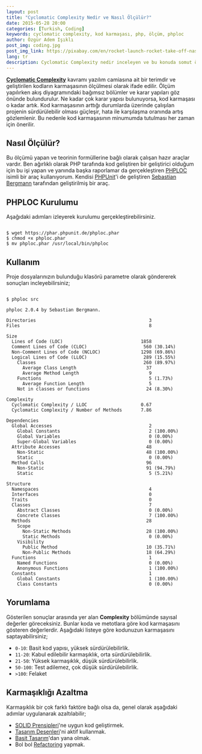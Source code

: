```yaml
---
layout: post
title: "Cyclomatic Complexity Nedir ve Nasıl Ölçülür?"
date: 2015-05-28 20:00
categories: [Turkish, Coding]
keywords: cyclomatic complexity, kod karmaşası, php, ölçüm, phploc
author: Özgür Adem Işıklı
post_img: coding.jpg
post_img_link: https://pixabay.com/en/rocket-launch-rocket-take-off-nasa-67643
lang: tr
description: Cyclomatic Complexity nedir inceleyen ve bu konuda somut örnekler içeren bir yazı.
---
```


**[Cyclomatic Complexity](http://en.wikipedia.org/wiki/Cyclomatic_complexity)** kavramı yazılım camiasına ait bir terimdir ve geliştirilen kodların karmaşasının ölçülmesi olarak ifade edilir. Ölçüm yapılırken akış diyagramındaki bağımsız bölümler ve karar yapıları göz önünde bulundurulur. Ne kadar çok karar yapısı bulunuyorsa, kod karmaşası o kadar artık. Kod karmaşasının arttığı durumlarda üzerinde çalışılan projenin sürdürülebilir olması güçleşir, hata ile karşılaşma oranında artış gözlemlenir. Bu nedenle kod karmaşasının minumumda tutulması her zaman için önerilir.

## Nasıl Ölçülür?

Bu ölçümü yapan ve teorinin formüllerine bağlı olarak çalışan hazır araçlar vardır. Ben ağırlıklı olarak PHP tarafında kod geliştiren bir geliştirici olduğum için bu işi yapan ve yanında başka raporlamar da gerçekleştiren [PHPLOC](https://github.com/sebastianbergmann/phploc) isimli bir araç kullanıyorum. Kendisi [PHPUnit](https://github.com/sebastianbergmann/phpunit)'i de geliştiren [Sebastian Bergmann](https://github.com/sebastianbergmann) tarafından geliştirilmiş bir araç.

## PHPLOC Kurulumu

Aşağıdaki adımları izleyerek kurulumu gerçekleştirebilirsiniz.

<pre><code class="language-bash">
$ wget https://phar.phpunit.de/phploc.phar
$ chmod +x phploc.phar
$ mv phploc.phar /usr/local/bin/phploc
</code></pre>

## Kullanım

Proje dosyalarınızın bulunduğu klasörü parametre olarak göndererek sonuçları incleyebilirsiniz;

<pre><code class="language-bash">
$ phploc src

phploc 2.0.4 by Sebastian Bergmann.

Directories                                          3
Files                                                8

Size
  Lines of Code (LOC)                             1858
  Comment Lines of Code (CLOC)                     560 (30.14%)
  Non-Comment Lines of Code (NCLOC)               1298 (69.86%)
  Logical Lines of Code (LLOC)                     289 (15.55%)
    Classes                                        260 (89.97%)
      Average Class Length                          37
      Average Method Length                          9
    Functions                                        5 (1.73%)
      Average Function Length                        5
    Not in classes or functions                     24 (8.30%)

Complexity
  Cyclomatic Complexity / LLOC                    0.67
  Cyclomatic Complexity / Number of Methods       7.86

Dependencies
  Global Accesses                                    2
    Global Constants                                 2 (100.00%)
    Global Variables                                 0 (0.00%)
    Super-Global Variables                           0 (0.00%)
  Attribute Accesses                                48
    Non-Static                                      48 (100.00%)
    Static                                           0 (0.00%)
  Method Calls                                      96
    Non-Static                                      91 (94.79%)
    Static                                           5 (5.21%)

Structure
  Namespaces                                         4
  Interfaces                                         0
  Traits                                             0
  Classes                                            7
    Abstract Classes                                 0 (0.00%)
    Concrete Classes                                 7 (100.00%)
  Methods                                           28
    Scope
      Non-Static Methods                            28 (100.00%)
      Static Methods                                 0 (0.00%)
    Visibility
      Public Method                                 10 (35.71%)
      Non-Public Methods                            18 (64.29%)
  Functions                                          1
    Named Functions                                  0 (0.00%)
    Anonymous Functions                              1 (100.00%)
  Constants                                          1
    Global Constants                                 1 (100.00%)
    Class Constants                                  0 (0.00%)
</code></pre>

## Yorumlama

Gösterilen sonuçlar arasında yer alan **Complexity** bölümünde sayısal değerler göreceksiniz. Bunlar koda ve metotlara göre kod karmaşasını gösteren değerlerdir. Aşağıdaki listeye göre kodunuzun karmaşasını saptayabilirsiniz;

- `0-10`: Basit kod yapısı, yüksek sürdürülebilirlik.
- `11-20`: Kabul edilebilir karmaşıklık, orta sürdürülebilirlik.
- `21-50`: Yüksek karmaşıklık, düşük sürdürülebilirlik.
- `50-100`: Test adilemez, çok düşük sürdürülebilirlik.
- `>100`: Felaket

## Karmaşıklığı Azaltma

Karmaşıklık bir çok farklı faktöre bağlı olsa da, genel olarak aşağıdaki adımlar uygulanarak azaltılabilir;

- [SOLID Prensipleri](http://en.wikipedia.org/wiki/SOLID_%28object-oriented_design%29)'ne uygun kod geliştirmek.
- [Tasarım Desenleri](http://en.wikipedia.org/wiki/Software_design_pattern)'ni aktif kullanmak.
- [Basit Tasarım](http://en.wikipedia.org/wiki/KISS_principle)'dan yana olmak.
- Bol bol [Refactoring](http://en.wikipedia.org/wiki/Code_refactoring) yapmak.
